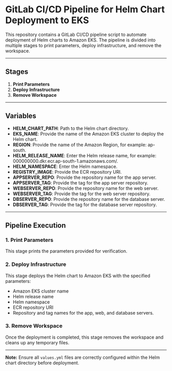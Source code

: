 # GitLab CI/CD Pipeline for Helm Chart Deployment to EKS

This repository contains a GitLab CI/CD pipeline script to automate deployment of Helm charts to Amazon EKS. The pipeline is divided into multiple stages to print parameters, deploy infrastructure, and remove the workspace.

---

## Stages

1. **Print Parameters**
2. **Deploy Infrastructure**
3. **Remove Workspace**

---

## Variables

- **HELM_CHART_PATH**: Path to the Helm chart directory.
- **EKS_NAME**: Provide the name of the Amazon EKS cluster to deploy the Helm chart.
- **REGION**: Provide the name of the Amazon Region, for example: ap-south.
- **HELM_RELEASE_NAME**: Enter the Helm release name, for example: 000000000.dkr.ecr.ap-south-1.amazonaws.com/.
- **HELM_NAMESPACE**: Enter the Helm namespace.
- **REGISTRY_IMAGE**: Provide the ECR repository URI.
- **APPSERVER_REPO**: Provide the repository name for the app server.
- **APPSERVER_TAG**: Provide the tag for the app server repository.
- **WEBSERVER_REPO**: Provide the repository name for the web server.
- **WEBSERVER_TAG**: Provide the tag for the web server repository.
- **DBSERVER_REPO**: Provide the repository name for the database server.
- **DBSERVER_TAG**: Provide the tag for the database server repository.

---

## Pipeline Execution

### 1. Print Parameters

This stage prints the parameters provided for verification.

### 2. Deploy Infrastructure

This stage deploys the Helm chart to Amazon EKS with the specified parameters:

- Amazon EKS cluster name
- Helm release name
- Helm namespace
- ECR repository URI
- Repository and tag names for the app, web, and database servers.

### 3. Remove Workspace

Once the deployment is completed, this stage removes the workspace and cleans up any temporary files.

---

**Note:** Ensure all `values.yml` files are correctly configured within the Helm chart directory before deployment.


